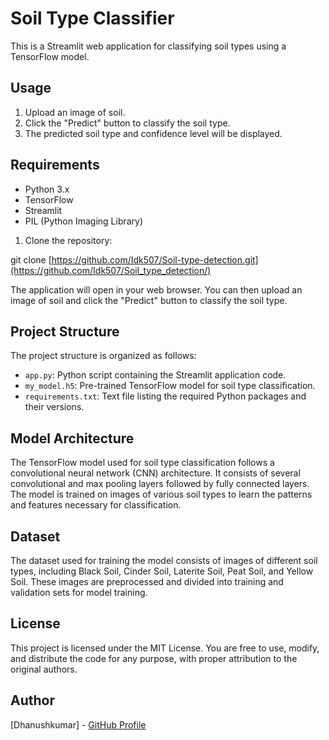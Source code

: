 # Soil Type Classifier

This is a Streamlit web application for classifying soil types using a TensorFlow model.

## Usage

1. Upload an image of soil.
2. Click the "Predict" button to classify the soil type.
3. The predicted soil type and confidence level will be displayed.

## Requirements

- Python 3.x
- TensorFlow
- Streamlit
- PIL (Python Imaging Library)



1. Clone the repository:

git clone [https://github.com/Idk507/Soil-type-detection.git](https://github.com/Idk507/Soil_type_detection/)


The application will open in your web browser. You can then upload an image of soil and click the "Predict" button to classify the soil type.

## Project Structure

The project structure is organized as follows:

- `app.py`: Python script containing the Streamlit application code.
- `my_model.h5`: Pre-trained TensorFlow model for soil type classification.
- `requirements.txt`: Text file listing the required Python packages and their versions.

## Model Architecture

The TensorFlow model used for soil type classification follows a convolutional neural network (CNN) architecture. It consists of several convolutional and max pooling layers followed by fully connected layers. The model is trained on images of various soil types to learn the patterns and features necessary for classification.

## Dataset

The dataset used for training the model consists of images of different soil types, including Black Soil, Cinder Soil, Laterite Soil, Peat Soil, and Yellow Soil. These images are preprocessed and divided into training and validation sets for model training.

## License

This project is licensed under the MIT License. You are free to use, modify, and distribute the code for any purpose, with proper attribution to the original authors.

## Author

[Dhanushkumar] -  [GitHub Profile](https://github.com/Idk507)

